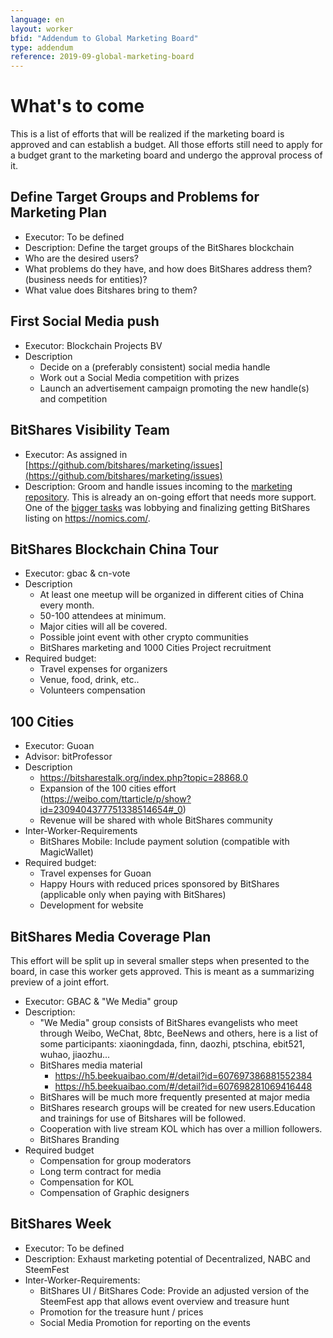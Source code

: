 ```yaml
---
language: en
layout: worker
bfid: "Addendum to Global Marketing Board"
type: addendum
reference: 2019-09-global-marketing-board
---
```


# What's to come

This is a list of efforts that will be realized if the marketing board is approved and can establish
a budget. All those efforts still need to apply for a budget grant to the marketing board and undergo the approval process of it.

## Define Target Groups and Problems for Marketing Plan

 - Executor: To be defined
 - Description: Define the target groups of the BitShares blockchain
 - Who are the desired users?
 - What problems do they have, and how does BitShares address them? (business needs for entities)?
 - What value does Bitshares bring to them?

## First Social Media push

 - Executor: Blockchain Projects BV
 - Description
    - Decide on a (preferably consistent) social media handle
    - Work out a Social Media competition with prizes
    - Launch an advertisement campaign promoting the new handle(s) and competition

## BitShares Visibility Team

 - Executor: As assigned in [https://github.com/bitshares/marketing/issues](https://github.com/bitshares/marketing/issues)
 - Description: Groom and handle issues incoming to the [marketing repository](https://github.com/bitshares/marketing/issues). This is already an on-going effort that
   needs more support. One of the [bigger tasks](https://github.com/bitshares/marketing/issues/16) was lobbying and finalizing getting BitShares listing on https://nomics.com/.

## BitShares Blockchain China Tour

 - Executor: gbac & cn-vote
 - Description
    - At least one meetup will be organized in different cities of China every month.
    - 50-100 attendees at minimum.
    - Major cities will all be covered.
    - Possible joint event with other crypto communities
    - BitShares marketing and 1000 Cities Project recruitment
 - Required budget:
    - Travel expenses for organizers
    - Venue, food, drink, etc..
    - Volunteers compensation

## 100 Cities

 - Executor: Guoan
 - Advisor: bitProfessor
 - Description
    - https://bitsharestalk.org/index.php?topic=28868.0
    - Expansion of the 100 cities effort (https://weibo.com/ttarticle/p/show?id=2309404377751338514654#_0)
    - Revenue will be shared with whole BitShares community
 - Inter-Worker-Requirements
    - BitShares Mobile: Include payment solution (compatible with MagicWallet)
 - Required budget:
    - Travel expenses for Guoan
    - Happy Hours with reduced prices sponsored by BitShares (applicable only when paying with BitShares)
    - Development for website

## BitShares Media Coverage Plan

This effort will be split up in several smaller steps when presented to the board, in case this worker gets approved. This is meant as a summarizing preview of a joint effort.

 - Executor: GBAC & "We Media" group
 - Description:
    - "We Media" group consists of BitShares evangelists who meet through Weibo, WeChat, 8btc, BeeNews and others, here is a list of some participants: xiaoningdada, finn, daozhi, ptschina, ebit521, wuhao, jiaozhu...
    - BitShares media material
        - https://h5.beekuaibao.com/#/detail?id=607697386881552384
        - https://h5.beekuaibao.com/#/detail?id=607698281069416448
    - BitShares will be much more frequently presented at major media
    - BitShares research groups will be created for new users.Education and trainings for use of Bitshares will be followed.
    - Cooperation with live stream KOL which has over a million followers.
    - BitShares Branding
 - Required budget
    - Compensation for group moderators
    - Long term contract for media
    - Compensation for KOL
    - Compensation of Graphic designers

## BitShares Week

 - Executor: To be defined
 - Description: Exhaust marketing potential of Decentralized, NABC and SteemFest
 - Inter-Worker-Requirements:
    - BitShares UI / BitShares Code: Provide an adjusted version of the SteemFest app that allows event overview and treasure hunt
    - Promotion for the treasure hunt / prices
    - Social Media Promotion for reporting on the events
